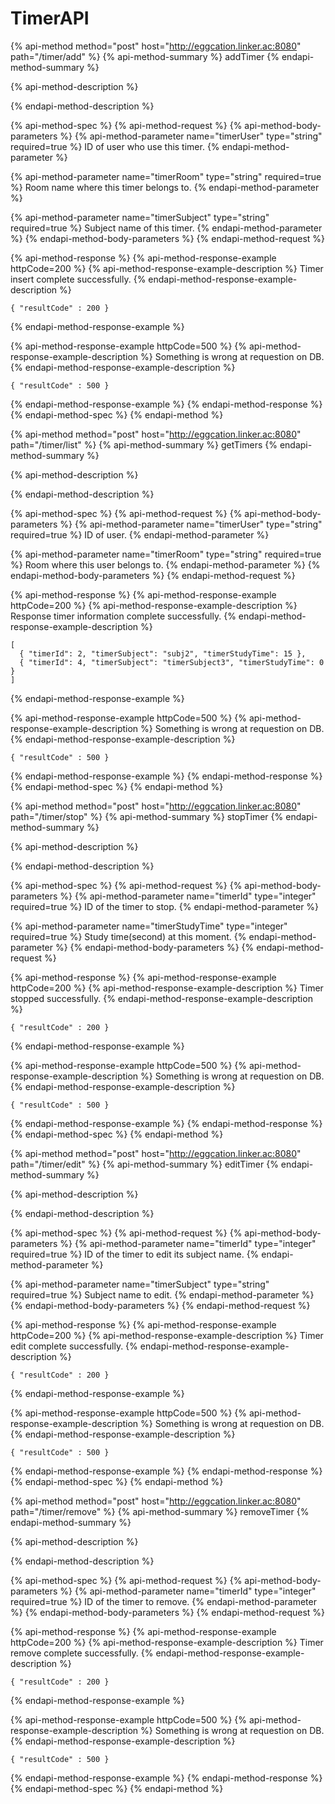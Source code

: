 # TimerAPI

{% api-method method="post" host="http://eggcation.linker.ac:8080" path="/timer/add" %}
{% api-method-summary %}
addTimer
{% endapi-method-summary %}

{% api-method-description %}

{% endapi-method-description %}

{% api-method-spec %}
{% api-method-request %}
{% api-method-body-parameters %}
{% api-method-parameter name="timerUser" type="string" required=true %}
ID of user who use this timer.
{% endapi-method-parameter %}

{% api-method-parameter name="timerRoom" type="string" required=true %}
Room name where this timer belongs to.
{% endapi-method-parameter %}

{% api-method-parameter name="timerSubject" type="string" required=true %}
Subject name of this timer.
{% endapi-method-parameter %}
{% endapi-method-body-parameters %}
{% endapi-method-request %}

{% api-method-response %}
{% api-method-response-example httpCode=200 %}
{% api-method-response-example-description %}
Timer insert complete successfully.
{% endapi-method-response-example-description %}

```text
{ "resultCode" : 200 }
```
{% endapi-method-response-example %}

{% api-method-response-example httpCode=500 %}
{% api-method-response-example-description %}
Something is wrong at requestion on DB.
{% endapi-method-response-example-description %}

```text
{ "resultCode" : 500 }
```
{% endapi-method-response-example %}
{% endapi-method-response %}
{% endapi-method-spec %}
{% endapi-method %}

{% api-method method="post" host="http://eggcation.linker.ac:8080" path="/timer/list" %}
{% api-method-summary %}
getTimers
{% endapi-method-summary %}

{% api-method-description %}

{% endapi-method-description %}

{% api-method-spec %}
{% api-method-request %}
{% api-method-body-parameters %}
{% api-method-parameter name="timerUser" type="string" required=true %}
ID of user.
{% endapi-method-parameter %}

{% api-method-parameter name="timerRoom" type="string" required=true %}
Room where this user belongs to.
{% endapi-method-parameter %}
{% endapi-method-body-parameters %}
{% endapi-method-request %}

{% api-method-response %}
{% api-method-response-example httpCode=200 %}
{% api-method-response-example-description %}
Response timer information complete successfully.
{% endapi-method-response-example-description %}

```text
[
  { "timerId": 2, "timerSubject": "subj2", "timerStudyTime": 15 },
  { "timerId": 4, "timerSubject": "timerSubject3", "timerStudyTime": 0 }
]
```
{% endapi-method-response-example %}

{% api-method-response-example httpCode=500 %}
{% api-method-response-example-description %}
Something is wrong at requestion on DB.
{% endapi-method-response-example-description %}

```text
{ "resultCode" : 500 }
```
{% endapi-method-response-example %}
{% endapi-method-response %}
{% endapi-method-spec %}
{% endapi-method %}

{% api-method method="post" host="http://eggcation.linker.ac:8080" path="/timer/stop" %}
{% api-method-summary %}
stopTimer
{% endapi-method-summary %}

{% api-method-description %}

{% endapi-method-description %}

{% api-method-spec %}
{% api-method-request %}
{% api-method-body-parameters %}
{% api-method-parameter name="timerId" type="integer" required=true %}
ID of the timer to stop.
{% endapi-method-parameter %}

{% api-method-parameter name="timerStudyTime" type="integer" required=true %}
Study time\(second\) at this moment.
{% endapi-method-parameter %}
{% endapi-method-body-parameters %}
{% endapi-method-request %}

{% api-method-response %}
{% api-method-response-example httpCode=200 %}
{% api-method-response-example-description %}
Timer stopped successfully.
{% endapi-method-response-example-description %}

```text
{ "resultCode" : 200 }
```
{% endapi-method-response-example %}

{% api-method-response-example httpCode=500 %}
{% api-method-response-example-description %}
Something is wrong at requestion on DB.
{% endapi-method-response-example-description %}

```text
{ "resultCode" : 500 }
```
{% endapi-method-response-example %}
{% endapi-method-response %}
{% endapi-method-spec %}
{% endapi-method %}

{% api-method method="post" host="http://eggcation.linker.ac:8080" path="/timer/edit" %}
{% api-method-summary %}
editTimer
{% endapi-method-summary %}

{% api-method-description %}

{% endapi-method-description %}

{% api-method-spec %}
{% api-method-request %}
{% api-method-body-parameters %}
{% api-method-parameter name="timerId" type="integer" required=true %}
ID of the timer to edit its subject name.
{% endapi-method-parameter %}

{% api-method-parameter name="timerSubject" type="string" required=true %}
Subject name to edit.
{% endapi-method-parameter %}
{% endapi-method-body-parameters %}
{% endapi-method-request %}

{% api-method-response %}
{% api-method-response-example httpCode=200 %}
{% api-method-response-example-description %}
Timer edit complete successfully.
{% endapi-method-response-example-description %}

```text
{ "resultCode" : 200 }
```
{% endapi-method-response-example %}

{% api-method-response-example httpCode=500 %}
{% api-method-response-example-description %}
Something is wrong at requestion on DB.
{% endapi-method-response-example-description %}

```text
{ "resultCode" : 500 }
```
{% endapi-method-response-example %}
{% endapi-method-response %}
{% endapi-method-spec %}
{% endapi-method %}

{% api-method method="post" host="http://eggcation.linker.ac:8080" path="/timer/remove" %}
{% api-method-summary %}
removeTimer
{% endapi-method-summary %}

{% api-method-description %}

{% endapi-method-description %}

{% api-method-spec %}
{% api-method-request %}
{% api-method-body-parameters %}
{% api-method-parameter name="timerId" type="integer" required=true %}
ID of the timer to remove.
{% endapi-method-parameter %}
{% endapi-method-body-parameters %}
{% endapi-method-request %}

{% api-method-response %}
{% api-method-response-example httpCode=200 %}
{% api-method-response-example-description %}
Timer remove complete successfully.
{% endapi-method-response-example-description %}

```text
{ "resultCode" : 200 }
```
{% endapi-method-response-example %}

{% api-method-response-example httpCode=500 %}
{% api-method-response-example-description %}
Something is wrong at requestion on DB.
{% endapi-method-response-example-description %}

```text
{ "resultCode" : 500 }
```
{% endapi-method-response-example %}
{% endapi-method-response %}
{% endapi-method-spec %}
{% endapi-method %}

